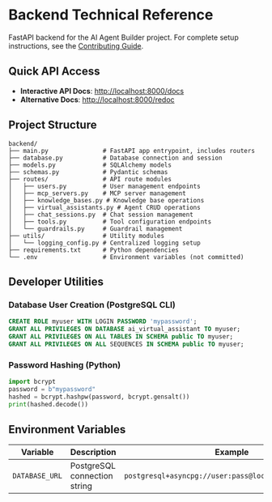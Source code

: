 # Backend Technical Reference

FastAPI backend for the AI Agent Builder project. For complete setup instructions, see the [Contributing Guide](../CONTRIBUTING.md).

## Quick API Access

- **Interactive API Docs**: [http://localhost:8000/docs](http://localhost:8000/docs)
- **Alternative Docs**: [http://localhost:8000/redoc](http://localhost:8000/redoc)

## Project Structure

```
backend/
├── main.py               # FastAPI app entrypoint, includes routers
├── database.py           # Database connection and session
├── models.py             # SQLAlchemy models
├── schemas.py            # Pydantic schemas
├── routes/               # API route modules
│   ├── users.py          # User management endpoints
│   ├── mcp_servers.py    # MCP server management
│   ├── knowledge_bases.py # Knowledge base operations
│   ├── virtual_assistants.py # Agent CRUD operations
│   ├── chat_sessions.py  # Chat session management
│   ├── tools.py          # Tool configuration endpoints
│   └── guardrails.py     # Guardrail management
├── utils/                # Utility modules
│   └── logging_config.py # Centralized logging setup
├── requirements.txt      # Python dependencies
└── .env                  # Environment variables (not committed)
```

## Developer Utilities

### Database User Creation (PostgreSQL CLI)
```sql
CREATE ROLE myuser WITH LOGIN PASSWORD 'mypassword';
GRANT ALL PRIVILEGES ON DATABASE ai_virtual_assistant TO myuser;
GRANT ALL PRIVILEGES ON ALL TABLES IN SCHEMA public TO myuser;
GRANT ALL PRIVILEGES ON ALL SEQUENCES IN SCHEMA public TO myuser;
```

### Password Hashing (Python)
```python
import bcrypt
password = b"mypassword"
hashed = bcrypt.hashpw(password, bcrypt.gensalt())
print(hashed.decode())
```

## Environment Variables

| Variable | Description | Example |
|----------|-------------|---------|
| `DATABASE_URL` | PostgreSQL connection string | `postgresql+asyncpg://user:pass@localhost:5432/dbname` |
